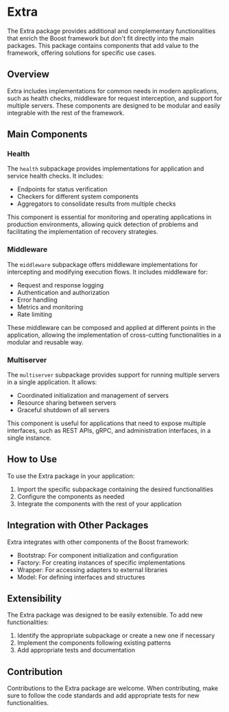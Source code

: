 # Extra

The Extra package provides additional and complementary functionalities that enrich the Boost framework but don't fit directly into the main packages. This package contains components that add value to the framework, offering solutions for specific use cases.

## Overview

Extra includes implementations for common needs in modern applications, such as health checks, middleware for request interception, and support for multiple servers. These components are designed to be modular and easily integrable with the rest of the framework.

## Main Components

### Health

The `health` subpackage provides implementations for application and service health checks. It includes:

- Endpoints for status verification
- Checkers for different system components
- Aggregators to consolidate results from multiple checks

This component is essential for monitoring and operating applications in production environments, allowing quick detection of problems and facilitating the implementation of recovery strategies.

### Middleware

The `middleware` subpackage offers middleware implementations for intercepting and modifying execution flows. It includes middleware for:

- Request and response logging
- Authentication and authorization
- Error handling
- Metrics and monitoring
- Rate limiting

These middleware can be composed and applied at different points in the application, allowing the implementation of cross-cutting functionalities in a modular and reusable way.

### Multiserver

The `multiserver` subpackage provides support for running multiple servers in a single application. It allows:

- Coordinated initialization and management of servers
- Resource sharing between servers
- Graceful shutdown of all servers

This component is useful for applications that need to expose multiple interfaces, such as REST APIs, gRPC, and administration interfaces, in a single instance.

## How to Use

To use the Extra package in your application:

1. Import the specific subpackage containing the desired functionalities
2. Configure the components as needed
3. Integrate the components with the rest of your application

## Integration with Other Packages

Extra integrates with other components of the Boost framework:

- Bootstrap: For component initialization and configuration
- Factory: For creating instances of specific implementations
- Wrapper: For accessing adapters to external libraries
- Model: For defining interfaces and structures

## Extensibility

The Extra package was designed to be easily extensible. To add new functionalities:

1. Identify the appropriate subpackage or create a new one if necessary
2. Implement the components following existing patterns
3. Add appropriate tests and documentation

## Contribution

Contributions to the Extra package are welcome. When contributing, make sure to follow the code standards and add appropriate tests for new functionalities.
